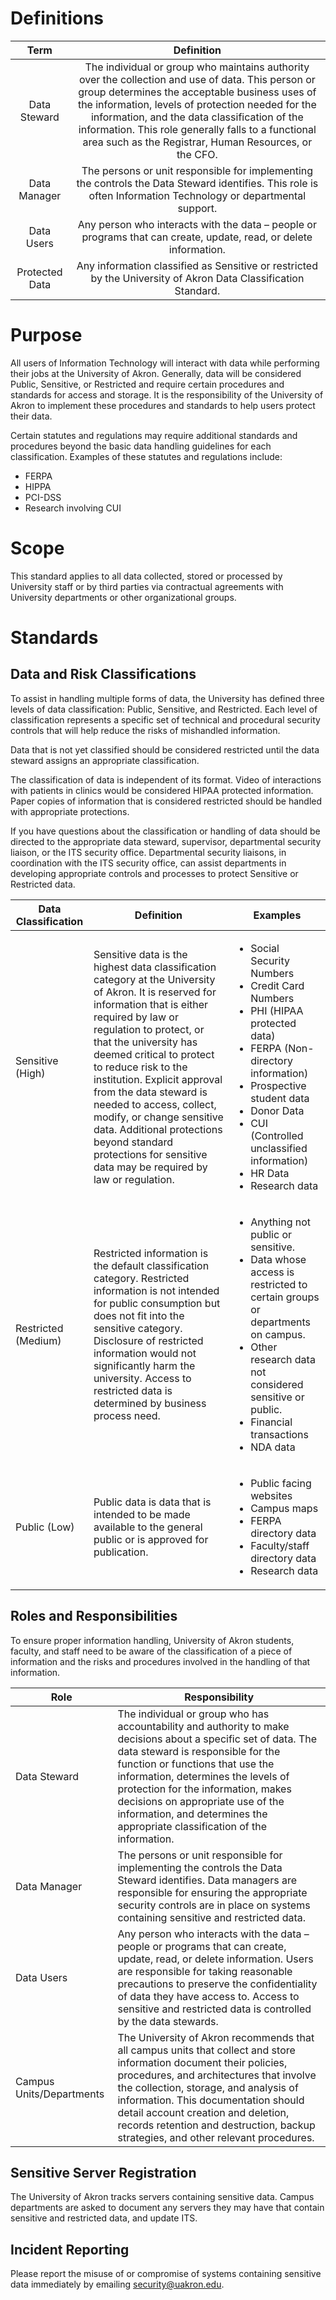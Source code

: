 
# Definitions 

| Term | Definition |
| :--: | :--------: |
| Data Steward | The individual or group who maintains authority over the collection and use of data. This person or group determines the acceptable business uses of the information, levels of protection needed for the information, and the data classification of the information. This role generally falls to a functional area such as the Registrar, Human Resources, or the CFO. |
| Data Manager | The persons or unit responsible for implementing the controls the Data Steward identifies. This role is often Information Technology or departmental support. |
| Data Users | Any person who interacts with the data – people or programs that can create, update, read, or delete information. |
| Protected Data | Any information classified as Sensitive or restricted by the University of Akron Data Classification Standard. |

# Purpose 

All users of Information Technology will interact with data while performing their jobs at the University of Akron. Generally, data will be considered Public, Sensitive, or Restricted and require certain procedures and standards for access and storage. It is the responsibility of the University of Akron to implement these procedures and standards to help users protect their data. 

Certain statutes and regulations may require additional standards and procedures beyond the basic data handling guidelines for each classification. Examples of these statutes and regulations include: 

+ FERPA 
+ HIPPA 
+ PCI-DSS 
+ Research involving CUI 


# Scope 

This standard applies to all data collected, stored or processed by University staff or by third parties via contractual agreements with University departments or other organizational groups. 

 

# Standards 

## Data and Risk Classifications 

To assist in handling multiple forms of data, the University has defined three levels of data classification: Public, Sensitive, and Restricted. Each level of classification represents a specific set of technical and procedural security controls that will help reduce the risks of mishandled information. 

Data that is not yet classified should be considered restricted until the data steward assigns an appropriate classification. 

The classification of data is independent of its format. Video of interactions with patients in clinics would be considered HIPAA protected information. Paper copies of information that is considered restricted should be handled with appropriate protections. 

If you have questions about the classification or handling of data should be directed to the appropriate data steward, supervisor, departmental security liaison, or the ITS security office. Departmental security liaisons, in coordination with the ITS security office, can assist departments in developing appropriate controls and processes to protect Sensitive or Restricted data. 

| Data Classification | Definition | Examples |
| ------------------- | ---------- | -------- |
| Sensitive (High)    | Sensitive data is the highest data classification category at the University of Akron. It is reserved for information that is either required by law or regulation to protect, or that the university has deemed critical to protect to reduce risk to the institution. Explicit approval from the data steward is needed to access, collect, modify, or change sensitive data. Additional protections beyond standard protections for sensitive data may be required by law or regulation. | <ul><li>Social Security Numbers</li><li>Credit Card Numbers</li><li>PHI (HIPAA protected data)</li><li>FERPA (Non-directory information)</li><li>Prospective student data</li><li>Donor Data</li><li>CUI (Controlled unclassified information)</li><li>HR Data</li><li>Research data</li></ul>
| Restricted (Medium) | Restricted information is the default classification category. Restricted information is not intended for public consumption but does not fit into the sensitive category. Disclosure of restricted information would not significantly harm the university. Access to restricted data is determined by business process need. | <ul><li>Anything not public or sensitive. </li><li>Data whose access is restricted to certain groups or departments on campus.</li><li>Other research data not considered sensitive or public.</li><li>Financial transactions</li><li>NDA data</li></ul>|
| Public (Low) | Public data is data that is intended to be made available to the general public or is approved for publication. | <ul><li>Public facing websites</li><li>Campus maps</li><li>FERPA directory data</li><li>Faculty/staff directory data</li><li>Research data </li></ul>
 
## Roles and Responsibilities 

To ensure proper information handling, University of Akron students, faculty, and staff need to be aware of the classification of a piece of information and the risks and procedures involved in the handling of that information. 

| Role | Responsibility |
| ---- | -------------- |
| Data Steward | The individual or group who has accountability and authority to make decisions about a specific set of data. The data steward is responsible for the function or functions that use the information, determines the levels of protection for the information, makes decisions on appropriate use of the information, and determines the appropriate classification of the information. |
| Data Manager | The persons or unit responsible for implementing the controls the Data Steward identifies. Data managers are responsible for ensuring the appropriate security controls are in place on systems containing sensitive and restricted data. |
| Data Users | Any person who interacts with the data – people or programs that can create, update, read, or delete information. Users are responsible for taking reasonable precautions to preserve the confidentiality of data they have access to. Access to sensitive and restricted data is controlled by the data stewards. |
| Campus Units/Departments | The University of Akron recommends that all campus units that collect and store information document their policies, procedures, and architectures that involve the collection, storage, and analysis of information. This documentation should detail account creation and deletion, records retention and destruction, backup strategies, and other relevant procedures. |

 

## Sensitive Server Registration 

The University of Akron tracks servers containing sensitive data. Campus departments are asked to document any servers they may have that contain sensitive and restricted data, and update ITS. 

## Incident Reporting 

Please report the misuse of or compromise of systems containing sensitive data immediately by emailing security@uakron.edu. 
